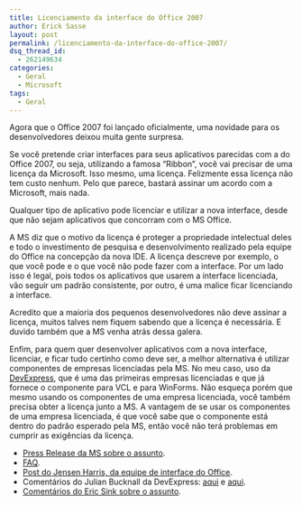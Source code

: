```yaml
---
title: Licenciamento da interface do Office 2007
author: Erick Sasse
layout: post
permalink: /licenciamento-da-interface-do-office-2007/
dsq_thread_id:
  - 262149634
categories:
  - Geral
  - Microsoft
tags:
  - Geral
---
```

Agora que o Office 2007 foi lançado oficialmente, uma novidade para os desenvolvedores deixou muita gente surpresa.

Se você pretende criar interfaces para seus aplicativos parecidas com a do Office 2007, ou seja, utilizando a famosa &#8220;Ribbon&#8221;, você vai precisar de uma licença da Microsoft. Isso mesmo, uma licença. Felizmente essa&nbsp;licença não tem custo nenhum. Pelo que parece, bastará assinar um acordo com a Microsoft, mais nada.

Qualquer tipo de aplicativo pode licenciar e utilizar a nova interface, desde que não sejam aplicativos que concorram com o MS Office.

A MS diz que o motivo da licença é proteger a propriedade intelectual deles e todo o investimento de pesquisa e desenvolvimento realizado pela equipe do Office na concepção da nova IDE. A licença descreve por exemplo, o que você pode e o que você não pode fazer com a interface. Por um lado isso é legal, pois todos os aplicativos que usarem a interface licenciada, vão seguir um padrão consistente, por outro, é uma malice ficar licenciando a interface.

Acredito que a maioria dos pequenos desenvolvedores não deve assinar a licença,&nbsp;muitos&nbsp;talves nem fiquem sabendo que a licença é necessária. E duvido também que a MS venha atrás dessa galera.

Enfim, para quem quer desenvolver&nbsp;aplicativos com a nova interface, licenciar, e ficar tudo certinho como deve ser, a melhor alternativa é utilizar componentes de empresas licenciadas pela MS. No meu caso, uso da [DevExpress][1], que é uma das primeiras empresas licenciadas e que já fornece o componente para VCL e para WinForms. Não esqueça porém que mesmo usando os componentes de uma empresa licenciada, você também precisa obter a licença junto a MS. A vantagem de se usar os componentes de uma empresa licenciada, é que você sabe que o componente está dentro do padrão esperado pela MS, então você não terá problemas em cumprir as exigências da licença.

  * [Press Release da MS sobre o assunto][2].
  * [FAQ][3].
  * [Post do Jensen Harris, da equipe de interface do Office][4].
  * Comentários do Julian Bucknall da DevExpress: [aqui][5] e [aqui][6].
  * [Comentários do Eric Sink sobre o assunto][7].

 [1]: http://www.devexpress.com
 [2]: http://www.microsoft.com/presspass/features/2006/nov06/11-21officeui.mspx
 [3]: http://msdn2.microsoft.com/en-us/office/aa973809.aspx
 [4]: http://blogs.msdn.com/jensenh/archive/2006/11/21/licensing-the-2007-microsoft-office-user-interface.aspx
 [5]: http://community.devexpress.com/blogs/ctodx/archive/2006/11/21/415.aspx
 [6]: http://community.devexpress.com/blogs/ctodx/archive/2006/11/24/419.aspx
 [7]: http://software.ericsink.com/entries/Microsoft_Admiration.html